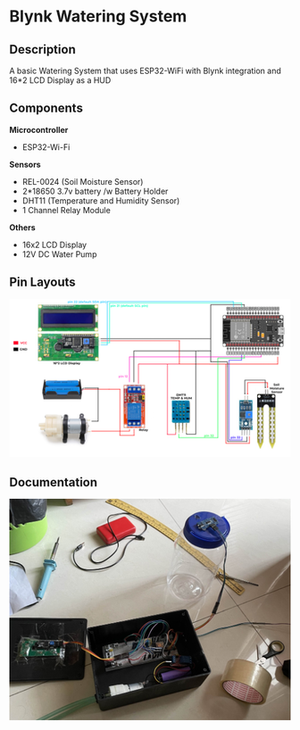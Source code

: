 # Blynk Watering System
## Description
A basic Watering System that uses ESP32-WiFi with Blynk integration and 16*2 LCD Display as a HUD
## Components
**Microcontroller**  
- ESP32-Wi-Fi<br/>

**Sensors**

- REL-0024 (Soil Moisture Sensor)
- 2*18650 3.7v battery /w Battery Holder
- DHT11 (Temperature and Humidity Sensor)
- 1 Channel Relay Module<br/>

**Others**  

- 16x2 LCD Display
- 12V DC Water Pump
## Pin Layouts
<img src="image/watering system pin layouts.png">

## Documentation
<img src="image/photo1a.jpg">
